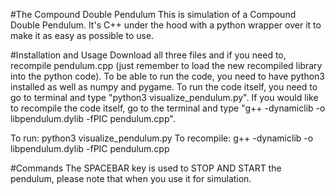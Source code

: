 #The Compound Double Pendulum
This is simulation of a Compound Double Pendulum. It's C++ under the hood with a python wrapper over it to make it as easy as possible to use.

#Installation and Usage
Download all three files and if you need to, recompile pendulum.cpp (just remember to load the new recompiled library into the python code). To be able to run the code, you need to have python3 installed as well as numpy and pygame. To run the code itself, you need to go to terminal and type "python3 visualize_pendulum.py". If you would like to recompile the code itself, go to the terminal and type "g++ -dynamiclib -o libpendulum.dylib -fPIC pendulum.cpp". 

To run: python3 visualize_pendulum.py
To recompile: g++ -dynamiclib -o libpendulum.dylib -fPIC pendulum.cpp


#Commands
The SPACEBAR key is used to STOP AND START the pendulum, please note that when you use it for simulation. 